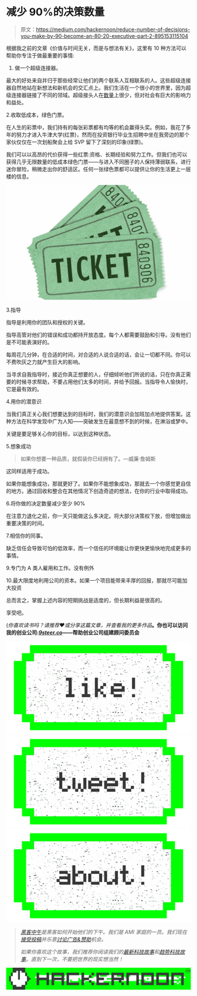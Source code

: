 # 减少 90%的决策数量

> 原文：<https://medium.com/hackernoon/reduce-number-of-decisions-you-make-by-90-become-an-80-20-executive-part-2-895153115104>

根据我之前的文章《价值与时间无关，而是与想法有关》，这里有 10 种方法可以帮助你专注于做最重要的事情:

1.  做一个超级连接器。

最大的好处来自并归于那些经常让他们的两个联系人互相联系的人。这些超级连接器自然地站在新想法和新机会的交汇点上。我们生活在一个很小的世界里，因为超级连接器链接了不同的领域。超级接头人在[数量](https://hackernoon.com/tagged/number)上很少，但对社会有巨大的影响力和益处。

2.收取低成本，绿色门票。

在人生的彩票中，我们持有的每张彩票都有均等的机会赢得头奖。例如，我花了多年的努力才进入牛津大学(红票)，然而在投资银行毕业生招聘中坐在我旁边的那个家伙仅仅在一次划船聚会上给 SVP 留下了深刻的印象(绿票)。

我们可以以高昂的代价获得一些红票:资格、长期经验和努力工作。但我们也可以获得几乎无限数量的低成本绿色门票——与进入不同圈子的人保持薄弱联系，进行迷你冒险，稍微走出你的舒适区。任何一张绿色票都可以提供让你的生活更上一层楼的信息。

![](img/4975a3215db618d065a7e9e3110af182.png)

3.指导

指导是利用你的团队和授权的关键。

指导高管对他们的错误和成功都持开放态度。每个人都需要鼓励和引导。没有他们是不可能表演好的。

每周花几分钟，在合适的时间，对合适的人说合适的话，会让一切都不同。你可以不费吹灰之力就产生巨大的影响。

当寻求自我指导时，接近你真正想要的人，仔细倾听他们所说的话，只在你真正需要的时候寻求帮助，不要占用他们太多的时间，并给予回报。当指导令人愉快时，它是最有效的。

4.用你的潜意识

当我们真正关心我们想要达到的目标时，我们的潜意识会加班加点地提供答案。这种方法在科学发现中广为人知——突破发生在最意想不到的时候，在淋浴或梦中。

关键是要足够关心你的目标，以达到这种状态。

5.想象成功

> 如果你想要一种品质，就假装你已经拥有了。—威廉·詹姆斯

这同样适用于成功。

如果你能想象成功，那就更好了。如果你不能想象成功，那就去一个你感觉更自信的地方。通过回收和整合在其他情况下创造奇迹的想法，在你的行业中取得成功。

6.将你做的决定数量减少至少 90%

在注意力退化之前，你一天只能做这么多决定。将大部分决策权下放，但增加做出重要决策的时间。

7.相信你的同事。

缺乏信任会导致可怕的低效率，而一个信任的环境能让你更快更愉快地完成更多的事情。

9.专门为 A 类人雇用和工作。没有例外

10.最大限度地利用公司的资本。如果一个项目能带来丰厚的回报，那就尽可能加大投资

总而言之，掌握上述内容的短期挑战是适度的，但长期利益是很高的。

享受吧。

(*你喜欢读书吗？请推荐❤或分享这篇文章，并查看我的更多作品*[](/@karenkwanyu)**。你也可以访问我的创业公司:*[*9steer.co*](http://9steer.co)*——帮助创业公司组建顾问委员会**

*[![](img/50ef4044ecd4e250b5d50f368b775d38.png)](http://bit.ly/HackernoonFB)**[![](img/979d9a46439d5aebbdcdca574e21dc81.png)](https://goo.gl/k7XYbx)**[![](img/2930ba6bd2c12218fdbbf7e02c8746ff.png)](https://goo.gl/4ofytp)*

> *[黑客中午](http://bit.ly/Hackernoon)是黑客如何开始他们的下午。我们是 AMI 家庭的一员。我们现在[接受投稿](http://bit.ly/hackernoonsubmission)并乐意[讨论广告&赞助](mailto:partners@amipublications.com)机会。*
> 
> *如果你喜欢这个故事，我们推荐你阅读我们的[最新科技故事](http://bit.ly/hackernoonlatestt)和[趋势科技故事](https://hackernoon.com/trending)。直到下一次，不要把世界的现实想当然！*

*[![](img/be0ca55ba73a573dce11effb2ee80d56.png)](https://goo.gl/Ahtev1)*